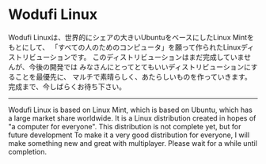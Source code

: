 # Wodufi Linux
Wodufi Linuxは、世界的にシェアの大きいUbuntuをベースにしたLinux Mintをもとにして、
「すべての人のためのコンピュータ」を願って作られたLinuxディストリビューションです。
このディストリビューションはまだ完成していませんが、今後の開発では
みなさんにとってとてもいいディストリビューションにすることを最優先に、
マルチで素晴らしく、あたらしいものを作っていきます。
完成まで、今しばらくお待ち下さい。

----------------------------------------------------------------------------------------

Wodufi Linux is based on Linux Mint, which is based on Ubuntu, which has a large market share worldwide.
It is a Linux distribution created in hopes of "a computer for everyone".
This distribution is not complete yet, but for future development
To make it a very good distribution for everyone,
I will make something new and great with multiplayer.
Please wait for a while until completion.
